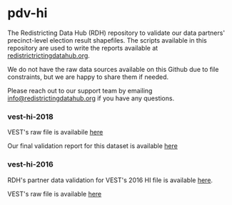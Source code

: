 # pdv-hi

The Redistricting Data Hub (RDH) repository to validate our data partners' precinct-level election result shapefiles. The scripts available in this repository are used to write the reports available at [redistrictrictingdatahub.org](https://redistrictingdatahub.org/). 

We do not have the raw data sources available on this Github due to file constraints, but we are happy to share them if needed. 

Please reach out to our support team by emailing info@redistrictingdatahub.org if you have any questions.

### vest-hi-2018

VEST's raw file is availabile [here](https://dataverse.harvard.edu/file.xhtml?persistentId=doi:10.7910/DVN/UBKYRU/FQDLOO&version=33.0)

Our final validation report for this dataset is available [here](https://redistrictingdatahub.org/dataset/vest-2018-hawaii-precinct-and-election-results/)

### vest-hi-2016

RDH's partner data validation for VEST's 2016 HI file is available [here](https://redistrictingdatahub.org/dataset/vest-2016-hawaii-precinct-and-election-results/). 

VEST's raw file is available [here](https://dataverse.harvard.edu/file.xhtml?persistentId=doi:10.7910/DVN/NH5S2I/DFM0EE&version=61.0)

